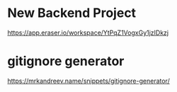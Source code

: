 # New Backend Project


https://app.eraser.io/workspace/YtPqZ1VogxGy1jzIDkzj



# gitignore generator 
https://mrkandreev.name/snippets/gitignore-generator/